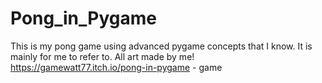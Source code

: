 # Pong_in_Pygame
This is my pong game using advanced pygame concepts that I know. It is mainly for me to refer to.
All art made by me!
https://gamewatt77.itch.io/pong-in-pygame - game
